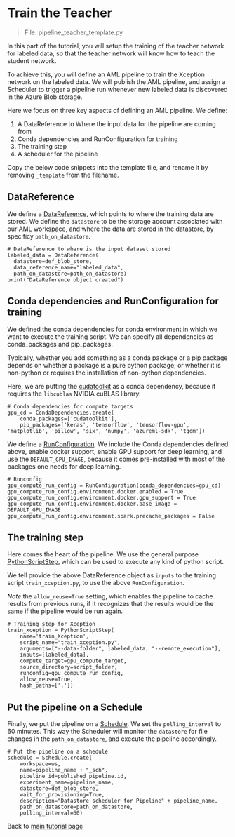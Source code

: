# Train the Teacher

> File: pipeline_teacher_template.py

In this part of the tutorial, you will setup the training of the teacher network for labeled data, so that the teacher network will know how to teach the student network.

To achieve this, you will define an AML pipeline to train the Xception network on the labeled data.  We will publish the AML pipeline, and assign a Scheduler to trigger a pipeline run whenever new labeled data is discovered in the Azure Blob storage.

Here we focus on three key aspects of defining an AML pipeline.  We define:
1. A DataReference to Where the input data for the pipeline are coming from
1. Conda dependencies and RunConfiguration for training
1. The training step
1. A scheduler for the pipeline

Copy the below code snippets into the template file, and rename it by removing `_template` from the filename.


## DataReference

We define a [DataReference](https://docs.microsoft.com/en-us/python/api/azureml-core/azureml.data.data_reference.datareference?view=azure-ml-py), which points to where the training data are stored. We define the `datastore` to be the storage account associated with our AML workspace, and where the data are stored in the datastore, by specificy `path_on_datastore`.

    # DataReference to where is the input dataset stored
    labeled_data = DataReference(
      datastore=def_blob_store,
      data_reference_name="labeled_data",
      path_on_datastore=path_on_datastore)
    print("DataReference object created")


## Conda dependencies and RunConfiguration for training

We defined the conda dependencies for conda environment in which we want to execute the training script.  We can specify all dependencies as conda_packages and pip_packages.

Typically, whether you add something as a conda package or a pip package depends on whether a package is a pure python package, or whether it is non-python or requires the installation of non-python dependencies.

Here, we are putting the [cudatoolkit](https://developer.nvidia.com/cuda-zone) as a conda dependency, because it requires the `libcublas` NVIDIA cuBLAS library.

    # Conda dependencies for compute targets
	gpu_cd = CondaDependencies.create(
	    conda_packages=['cudatoolkit'], 
	    pip_packages=['keras', 'tensorflow', 'tensorflow-gpu', 'matplotlib', 'pillow', 'six', 'numpy', 'azureml-sdk', 'tqdm'])

We define a [RunConfiguration](https://docs.microsoft.com/en-us/python/api/azureml-core/azureml.core.runconfig.runconfiguration?view=azure-ml-py).  We include the Conda dependencies defined above, enable docker support, enable GPU support for deep learning, and use the `DEFAULT_GPU_IMAGE`, because it comes pre-installed with most of the packages one needs for deep learning.

    # Runconfig
	gpu_compute_run_config = RunConfiguration(conda_dependencies=gpu_cd)
	gpu_compute_run_config.environment.docker.enabled = True
	gpu_compute_run_config.environment.docker.gpu_support = True
	gpu_compute_run_config.environment.docker.base_image = DEFAULT_GPU_IMAGE
	gpu_compute_run_config.environment.spark.precache_packages = False
  
    
## The training step

Here comes the heart of the pipeline.  We use the general purpose [PythonScriptStep](https://docs.microsoft.com/en-us/python/api/azureml-pipeline-steps/azureml.pipeline.steps.python_script_step.pythonscriptstep?view=azure-ml-py), which can be used to execute any kind of python script.

We tell provide the above DataReference object as `inputs` to the training script `train_xception.py`, to use the above `RunConfiguration`. 

*Note* the `allow_reuse=True` setting, which enables the pipeline to cache results from previous runs, if it recognizes that the results would be the same if the pipeline would be run again.

    # Training step for Xception
    train_xception = PythonScriptStep(
	    name='train_Xception',
	    script_name="train_xception.py", 
	    arguments=["--data-folder", labeled_data, "--remote_execution"],
	    inputs=[labeled_data],
	    compute_target=gpu_compute_target, 
	    source_directory=script_folder,
	    runconfig=gpu_compute_run_config,
	    allow_reuse=True,
	    hash_paths=['.'])


## Put the pipeline on a Schedule

Finally, we put the pipeline on a [Schedule](https://docs.microsoft.com/en-us/python/api/azureml-pipeline-core/azureml.pipeline.core.schedule.schedule?view=azure-ml-py).  We set the `polling_interval` to 60 minutes.  This way the Scheduler will monitor the `datastore` for file changes in the `path_on_datastore`, and execute the pipeline accordingly.

    # Put the pipeline on a schedule
	schedule = Schedule.create(
	    workspace=ws, 
	    name=pipeline_name + "_sch", 
	    pipeline_id=published_pipeline.id, 
	    experiment_name=pipeline_name,
	    datastore=def_blob_store,
	    wait_for_provisioning=True,
	    description="Datastore scheduler for Pipeline" + pipeline_name,
	    path_on_datastore=path_on_datastore,
	    polling_interval=60)
        
Back to [main tutorial page](./tutorial.md)